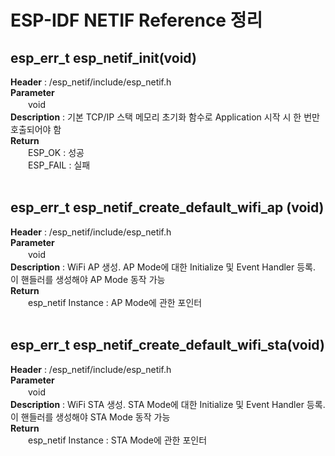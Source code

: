 # ESP-IDF NETIF Reference 정리

## esp_err_t esp_netif_init(void)
<b>Header</b> : /esp_netif/include/esp_netif.h
<br>
<b>Parameter</b>
<br>
　　void
<br>
<b>Description</b> : 기본 TCP/IP 스택 메모리 초기화 함수로 Application 시작 시 한 번만 호출되어야 함
<br>
<b>Return</b>
<br>
　　ESP_OK : 성공
<br>
　　ESP_FAIL : 실패
<br>
<br>


## esp_err_t esp_netif_create_default_wifi_ap (void)
<b>Header</b> : /esp_netif/include/esp_netif.h
<br>
<b>Parameter</b>
<br>
　　void
<br>
<b>Description</b> : WiFi AP 생성. AP Mode에 대한 Initialize 및 Event Handler 등록. 이 핸들러를 생성해야 AP Mode 동작 가능
<br>
<b>Return</b>
<br>
　　esp_netif Instance : AP Mode에 관한 포인터
<br>
<br>


## esp_err_t esp_netif_create_default_wifi_sta(void)
<b>Header</b> : /esp_netif/include/esp_netif.h
<br>
<b>Parameter</b>
<br>
　　void
<br>
<b>Description</b> : WiFi STA 생성. STA Mode에 대한 Initialize 및 Event Handler 등록. 이 핸들러를 생성해야 STA Mode 동작 가능
<br>
<b>Return</b>
<br>
　　esp_netif Instance : STA Mode에 관한 포인터
<br>
<br>
